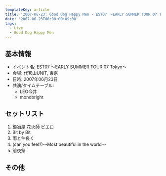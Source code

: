 ```yaml
---
templateKey: article
title: '2007-06-23: Good Dog Happy Men - EST07 ～EARLY SUMMER TOUR 07 Tokyo～ at 代官山UNIT'
date: '2007-06-23T00:00:00+09:00'
tags:
  - Live
  - Good Dog Happy Men
---
```

## 基本情報

* イベント名: EST07 ～EARLY SUMMER TOUR 07 Tokyo～
* 会場: 代官山UNIT, 東京
* 日時: 2007年06月23日
* 共演/タイムテーブル:
  * LEO今井
  * monobright

## セットリスト

1. 鍛冶屋 花火師 ピエロ
1. Bit by Bit
1. 雨と仲良く
1. (can you feel?)～Most beautiful in the world～
1. 前夜祭

## その他


